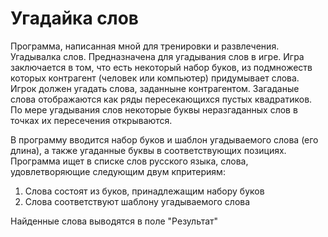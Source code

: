 # Угадайка слов
Программа, написанная мной для тренировки и развлечения. Угадывалка слов. Предназначена для угадывания слов в игре.
Игра заключается в том, что есть некоторый набор буков, из подмножеств которых контрагент (человек или компьютер) придумывает слова. Игрок должен угадать слова, заданныне контрагентом. Загаданые слова отображаются как ряды пересекающихся пустых квадратиков. По мере угадывания слов некоторые буквы неразгаданных слов в точках их пересечения открываются.

В программу вводится набор буков и шаблон угадываемого слова (его длина), а также угаданные буквы в соответствующих позициях. Программа ищет в списке слов русского языка, слова, удовлетворяющие следующим двум кпритериям:

1. Слова состоят из буков, принадлежащим набору буков
2. Слова соответствуют шаблону угадываемого слова

Найденные слова выводятся в поле "Результат"
